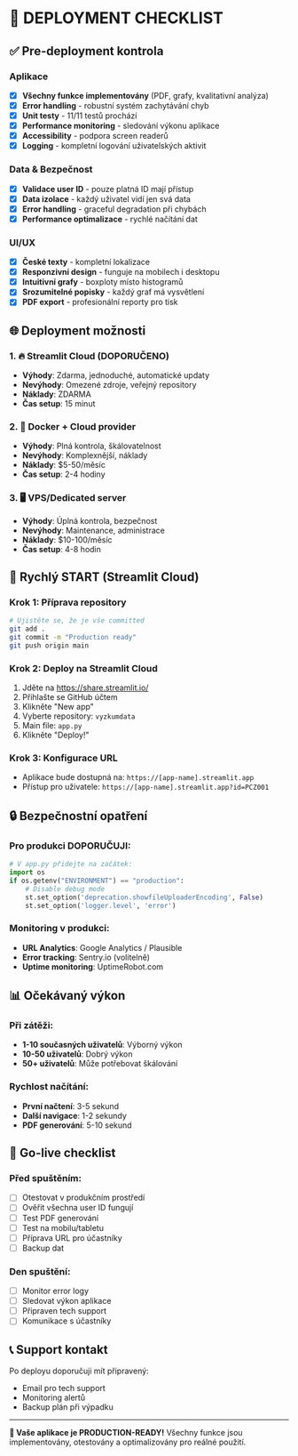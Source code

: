 # 🚀 DEPLOYMENT CHECKLIST

## ✅ Pre-deployment kontrola

### Aplikace
- [x] **Všechny funkce implementovány** (PDF, grafy, kvalitativní analýza)
- [x] **Error handling** - robustní systém zachytávání chyb
- [x] **Unit testy** - 11/11 testů prochází
- [x] **Performance monitoring** - sledování výkonu aplikace
- [x] **Accessibility** - podpora screen readerů
- [x] **Logging** - kompletní logování uživatelských aktivit

### Data & Bezpečnost  
- [x] **Validace user ID** - pouze platná ID mají přístup
- [x] **Data izolace** - každý uživatel vidí jen svá data
- [x] **Error handling** - graceful degradation při chybách
- [x] **Performance optimalizace** - rychlé načítání dat

### UI/UX
- [x] **České texty** - kompletní lokalizace
- [x] **Responzivní design** - funguje na mobilech i desktopu
- [x] **Intuitivní grafy** - boxploty místo histogramů
- [x] **Srozumitelné popisky** - každý graf má vysvětlení
- [x] **PDF export** - profesionální reporty pro tisk

## 🌐 Deployment možnosti

### 1. 🔥 **Streamlit Cloud (DOPORUČENO)**
- **Výhody**: Zdarma, jednoduché, automatické updaty
- **Nevýhody**: Omezené zdroje, veřejný repository
- **Náklady**: ZDARMA
- **Čas setup**: 15 minut

### 2. 🐳 **Docker + Cloud provider**  
- **Výhody**: Plná kontrola, škálovatelnost
- **Nevýhody**: Komplexnější, náklady
- **Náklady**: $5-50/měsíc  
- **Čas setup**: 2-4 hodiny

### 3. 🖥️ **VPS/Dedicated server**
- **Výhody**: Úplná kontrola, bezpečnost
- **Nevýhody**: Maintenance, administrace
- **Náklady**: $10-100/měsíc
- **Čas setup**: 4-8 hodin

## 🚀 Rychlý START (Streamlit Cloud)

### Krok 1: Příprava repository
```bash
# Ujistěte se, že je vše committed
git add .
git commit -m "Production ready"
git push origin main
```

### Krok 2: Deploy na Streamlit Cloud
1. Jděte na https://share.streamlit.io/
2. Přihlašte se GitHub účtem
3. Klikněte "New app"
4. Vyberte repository: `vyzkumdata`
5. Main file: `app.py`
6. Klikněte "Deploy!"

### Krok 3: Konfigurace URL
- Aplikace bude dostupná na: `https://[app-name].streamlit.app`
- Přístup pro uživatele: `https://[app-name].streamlit.app?id=PCZ001`

## 🔒 Bezpečnostní opatření

### Pro produkci DOPORUČUJI:
```python
# V app.py přidejte na začátek:
import os
if os.getenv("ENVIRONMENT") == "production":
    # Disable debug mode
    st.set_option('deprecation.showfileUploaderEncoding', False)
    st.set_option('logger.level', 'error')
```

### Monitoring v produkci:
- **URL Analytics**: Google Analytics / Plausible
- **Error tracking**: Sentry.io (volitelně)
- **Uptime monitoring**: UptimeRobot.com

## 📊 Očekávaný výkon

### Při zátěži:
- **1-10 současných uživatelů**: Výborný výkon
- **10-50 uživatelů**: Dobrý výkon
- **50+ uživatelů**: Může potřebovat škálování

### Rychlost načítání:
- **První načtení**: 3-5 sekund
- **Další navigace**: 1-2 sekundy  
- **PDF generování**: 5-10 sekund

## 🎯 Go-live checklist

### Před spuštěním:
- [ ] Otestovat v produkčním prostředí
- [ ] Ověřit všechna user ID fungují
- [ ] Test PDF generování
- [ ] Test na mobilu/tabletu
- [ ] Příprava URL pro účastníky
- [ ] Backup dat

### Den spuštění:
- [ ] Monitor error logy
- [ ] Sledovat výkon aplikace  
- [ ] Připraven tech support
- [ ] Komunikace s účastníky

## 📞 Support kontakt

Po deployu doporučuji mít připravený:
- Email pro tech support
- Monitoring alertů
- Backup plán při výpadku

---

**🎉 Vaše aplikace je PRODUCTION-READY!** 
Všechny funkce jsou implementovány, otestovány a optimalizovány pro reálné použití.
